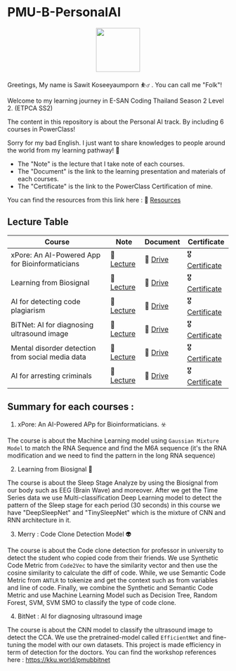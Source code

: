 # PMU-B-PersonalAI

<p align="center" width="100%">
    <img width="100" src="https://github.com/user-attachments/assets/124e33e4-f122-41f8-9382-5ea883f201e4"> 
</p>

Greetings,
My name is Sawit Koseeyaumporn ⛹️‍♂️ . You can call me "Folk"!


Welcome to my learning journey in E-SAN Coding Thailand Season 2 Level 2. (ETPCA SS2)

The content in this repository is about the Personal AI track. By including 6 courses in PowerClass!

Sorry for my bad English. I just want to share knowledges to people around the world from my learning pathway! 💌

* The "Note" is the lecture that I take note of each courses.
* The "Document" is the link to the learning presentation and materials of each courses.
* The "Certificate" is the link to the PowerClass Certification of mine.

You can find the resources from this link here : 🥇 [Resources](https://kku.world/uideersonal)


## Lecture Table

| Course | Note | Document | Certificate |
| --- | --- | --- | --- |
| xPore: An AI-Powered App for Bioinformaticians | 📓 [Lecture](https://github.com/Celesca/PMU-B-PersonalAI/blob/main/Course1_xPore/xPore_Lecture.md) | 📘 [Drive](https://drive.google.com/drive/folders/1WzSEFgym7sDo-3A9etN1a210a0IYmDi_?usp=drive_link) | 🎖️ [Certificate](https://powerclass.org/tutor-certificate-3?cert_hash=4e5f15ec1f2dfe37) | 
| Learning from Biosignal | 📓 [Lecture](https://github.com/Celesca/PMU-B-PersonalAI/blob/main/Course1_xPore/xPore_Lecture.md) | 📘 [Drive](https://drive.google.com/drive/folders/1ZWYsgQaMztE_KxHUUT7dp-Z51vSp1Z6q?usp=sharing) | 🎖️ [Certificate](https://powerclass.org/tutor-certificate-3?cert_hash=5bb3369484112048) |
| AI for detecting code plagiarism | 📓 [Lecture](https://github.com/Celesca/PMU-B-PersonalAI/blob/main/Course3_Code_Plagiarism/Code_Plagiarism_Lecture.md) | 📘 [Drive](https://drive.google.com/drive/folders/1t-RL2SHrjztbW630o4VjY02a9II0tMsQ?usp=sharing) | 🎖️ [Certificate](https://powerclass.org/tutor-certificate-3?cert_hash=9a597144ac5b6366) |
| BiTNet: AI for diagnosing ultrasound image | 📓 [Lecture](https://github.com/Celesca/PMU-B-PersonalAI/blob/main/Course1_xPore/xPore_Lecture.md) | 📘 [Drive](https://drive.google.com/drive/folders/1oidtwy8eeP2rQ-iQrVsxcvRLBQ8eKHrq?usp=sharing) | 🎖️ [Certificate](https://powerclass.org/tutor-certificate-3?cert_hash=4e5f15ec1f2dfe37) |
| Mental disorder detection from social media data | 📓 [Lecture](https://github.com/Celesca/PMU-B-PersonalAI/blob/main/Course1_xPore/xPore_Lecture.md) | 📘 [Drive](https://drive.google.com/drive/folders/1XYuuqvKlfR0BlUyOTZjtUeFr-Tq5sf44?usp=sharing) | 🎖️ [Certificate](https://powerclass.org/tutor-certificate-3?cert_hash=4e5f15ec1f2dfe37) |
| AI for arresting criminals | 📓 [Lecture](https://github.com/Celesca/PMU-B-PersonalAI/blob/main/Course1_xPore/xPore_Lecture.md) | 📘 [Drive](https://drive.google.com/drive/folders/1LR_1LWKMVkrcLi0aYjjWjNgaDiZ9OJX3?usp=sharing) | 🎖️ [Certificate](https://powerclass.org/tutor-certificate-3?cert_hash=4e5f15ec1f2dfe37) |

## Summary for each courses :

1. xPore: An AI-Powered APp for Bioinformaticians. ☣️

  The course is about the Machine Learning model using `Gaussian Mixture Model` to match the RNA Sequence and find the M6A sequence (it's the RNA modification and we need to find the pattern in the long RNA sequence)

2. Learning from Biosignal 🛌

  The course is about the Sleep Stage Analyze by using the Biosignal from our body such as EEG (Brain Wave) and moreover. After we get the Time Series data we use Multi-classification Deep Learning model to detect the pattern of the Sleep stage for each period (30 seconds) in this course we have "DeepSleepNet" and "TinySleepNet" which is the mixture of CNN and RNN architecture in it.

3. Merry : Code Clone Detection Model 👽

  The course is about the Code clone detection for professor in university to detect the student who copied code from their friends. We use Synthetic Code Metric from `Code2Vec` to have the similarity vector and then use the cosine similarity to calculate the diff of code. While, we use Semantic Code Metric from `ANTLR` to tokenize and get the context such as from variables and line of code.
  Finally, we combine the Synthetic and Semantic Code Metric and use Machine Learning Model such as Decision Tree, Random Forest, SVM, SVM SMO to classify the type of code clone.

4. BitNet : AI for diagnosing ultrasound image

  The course is about the CNN model to classify the ultrasound image to detect the CCA. We use the pretrained-model called `EfficientNet` and fine-tuning the model with our own datasets.
This project is made efficiency in term of detection for the doctors.
  You can find the workshop references here : https://kku.world/pmubbitnet
